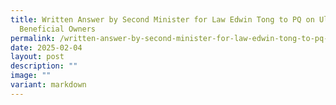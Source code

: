 ```yaml
---
title: Written Answer by Second Minister for Law Edwin Tong to PQ on Ultimate
  Beneficial Owners
permalink: /written-answer-by-second-minister-for-law-edwin-tong-to-pq-on-ultimate-beneficial-owners/
date: 2025-02-04
layout: post
description: ""
image: ""
variant: markdown
---
```

